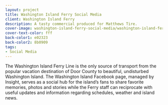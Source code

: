 ```yaml
---
layout: project
title: Washington Island Ferry Social Media
client: Washington Island Ferry
description: A tasty commercial produced for Matthews Tire.
cover-image: washington-island-ferry-social-media/washington-island-ferry-social-media-cover.jpg
cover-text-color: fff
back-color1: e02323
back-color2: 8b0909
tags:
- Social Media
---
```


The Washington Island Ferry Line is the only source of transport from the popular vacation destination of Door County to beautiful, undisturbed Washington Island. The Washington Island Facebook page, managed by Insight, serves as a social hub for the island’s fans to share favorite memories, photos and stories while the Ferry staff can reciprocate with useful updates and information regarding schedules, weather and island news.  
